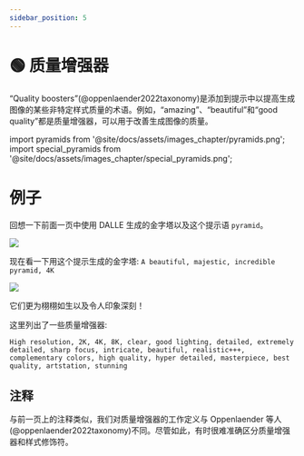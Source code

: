 ```yaml
---
sidebar_position: 5
---
```


# 🟢 质量增强器

“Quality boosters”(@oppenlaender2022taxonomy)是添加到提示中以提高生成图像的某些非特定样式质量的术语。例如，“amazing”、“beautiful”和“good quality”都是质量增强器，可以用于改善生成图像的质量。

import pyramids from '@site/docs/assets/images_chapter/pyramids.png';
import special_pyramids from '@site/docs/assets/images_chapter/special_pyramids.png';

# 例子

回想一下前面一页中使用 DALLE 生成的金字塔以及这个提示语 `pyramid`。

<div style={{textAlign: 'center'}}>
  <img src={pyramids} style={{width: "750px"}} />
</div>

现在看一下用这个提示生成的金字塔: `A beautiful, majestic, incredible pyramid, 4K`

<div style={{textAlign: 'center'}}>
  <img src={special_pyramids} style={{width: "750px"}} />
</div>

它们更为栩栩如生以及令人印象深刻！

这里列出了一些质量增强器:
```text
High resolution, 2K, 4K, 8K, clear, good lighting, detailed, extremely detailed, sharp focus, intricate, beautiful, realistic+++, complementary colors, high quality, hyper detailed, masterpiece, best quality, artstation, stunning
```

## 注释

与前一页上的注释类似，我们对质量增强器的工作定义与 Oppenlaender 等人(@oppenlaender2022taxonomy)不同。尽管如此，有时很难准确区分质量增强器和样式修饰符。
